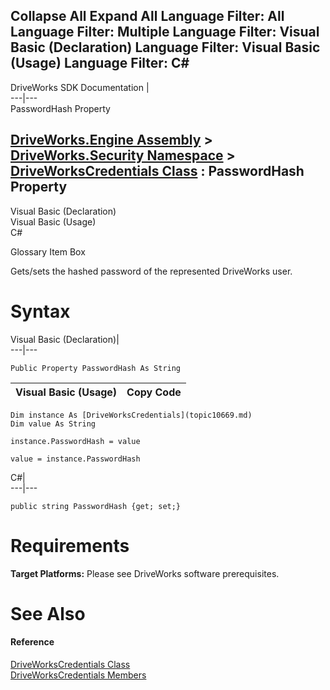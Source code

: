 Collapse All Expand All Language Filter: All  Language Filter: Multiple  Language Filter: Visual Basic (Declaration) Language Filter: Visual Basic (Usage) Language Filter: C#  
---  
DriveWorks SDK Documentation  |   
---|---  
PasswordHash Property   
  
[DriveWorks.Engine Assembly](topic2156.md) > [DriveWorks.Security Namespace](topic10574.md) > [DriveWorksCredentials Class](topic10669.md) : PasswordHash Property  
---  
  
Visual Basic (Declaration)    
Visual Basic (Usage)    
C# 

Glossary Item Box

Gets/sets the hashed password of the represented DriveWorks user. 

# Syntax

Visual Basic (Declaration)|   
---|---  
      
    
    Public Property PasswordHash As String  
  
Visual Basic (Usage)| Copy Code  
---|---  
      
    
    Dim instance As [DriveWorksCredentials](topic10669.md)
    Dim value As String
     
    instance.PasswordHash = value
     
    value = instance.PasswordHash  
  
C#|   
---|---  
      
    
    public string PasswordHash {get; set;}  
  
# Requirements

**Target Platforms:** Please see DriveWorks software prerequisites.

# See Also

#### Reference

[DriveWorksCredentials Class](topic10669.md)   
[DriveWorksCredentials Members](topic10670.md)


